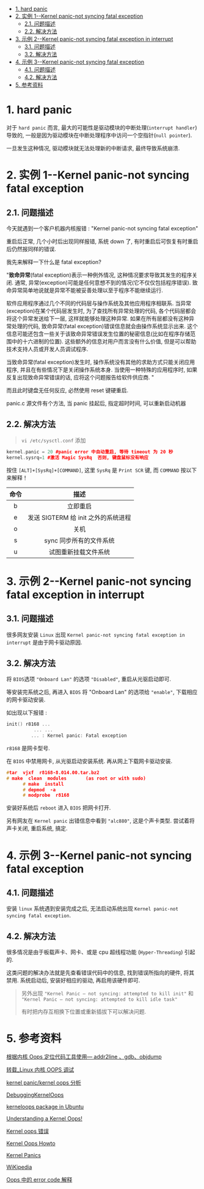 
<!-- @import "[TOC]" {cmd="toc" depthFrom=1 depthTo=6 orderedList=false} -->

<!-- code_chunk_output -->

- [1. hard panic](#1-hard-panic)
- [2. 实例 1--Kernel panic-not syncing fatal exception](#2-实例-1-kernel-panic-not-syncing-fatal-exception)
  - [2.1. 问题描述](#21-问题描述)
  - [2.2. 解决方法](#22-解决方法)
- [3. 示例 2--Kernel panic-not syncing fatal exception in interrupt](#3-示例-2-kernel-panic-not-syncing-fatal-exception-in-interrupt)
  - [3.1. 问题描述](#31-问题描述)
  - [3.2. 解决方法](#32-解决方法)
- [4. 示例 3--Kernel panic-not syncing fatal exception](#4-示例-3-kernel-panic-not-syncing-fatal-exception)
  - [4.1. 问题描述](#41-问题描述)
  - [4.2. 解决方法](#42-解决方法)
- [5. 参考资料](#5-参考资料)

<!-- /code_chunk_output -->

# 1. hard panic

对于 `hard panic` 而言, 最大的可能性是驱动模块的中断处理(`interrupt handler`)导致的, 一般是因为驱动模块在中断处理程序中访问一个空指针(`null pointer`).

一旦发生这种情况, 驱动模块就无法处理新的中断请求, 最终导致系统崩溃.

# 2. 实例 1--Kernel panic-not syncing fatal exception

## 2.1. 问题描述

今天就遇到一个客户机器内核报错 : "Kernel panic-not syncing fatal exception"

重启后正常, 几个小时后出现同样报错, 系统 down 了, 有时重启后可恢复有时重启后仍然报同样的错误.

我先来解释一下什么是 fatal exception?

"**致命异常**(fatal exception)表示一种例外情况, 这种情况要求导致其发生的程序关闭. 通常, 异常(exception)可能是任何意想不到的情况(它不仅仅包括程序错误). 致命异常简单地说就是异常不能被妥善处理以至于程序不能继续运行.

软件应用程序通过几个不同的代码层与操作系统及其他应用程序相联系. 当异常(exception)在某个代码层发生时, 为了查找所有异常处理的代码, 各个代码层都会将这个异常发送给下一层, 这样就能够处理这种异常. 如果在所有层都没有这种异常处理的代码, 致命异常(fatal exception)错误信息就会由操作系统显示出来. 这个信息可能还包含一些关于该致命异常错误发生位置的秘密信息(比如在程序存储范围中的十六进制的位置). 这些额外的信息对用户而言没有什么价值, 但是可以帮助技术支持人员或开发人员调试程序.

当致命异常(fatal exception)发生时, 操作系统没有其他的求助方式只能关闭应用程序, 并且在有些情况下是关闭操作系统本身. 当使用一种特殊的应用程序时, 如果反复出现致命异常错误的话, 应将这个问题报告给软件供应商.  "

而且此时键盘无任何反应, 必然使用 reset 键硬重启.

panic.c 源文件有个方法, 当 panic 挂起后, 指定超时时间, 可以重新启动机器

## 2.2. 解决方法

>`vi /etc/sysctl.conf`  添加

```cpp
kernel.panic = 20 #panic error 中自动重启, 等待 timeout 为 20 秒
kernel.sysrq=1 #激活 Magic SysRq  否则, 键盘鼠标没有响应
```

按住 `[ALT]+[SysRq]+[COMMAND]`, 这里 `SysRq` 是 `Print SCR` 键, 而 `COMMAND` 按以下来解释！

| 命令 | 描述 |
|:---:|:---:|
| b |立即重启
| e | 发送 SIGTERM 给 init 之外的系统进程 |
| o | 关机 |
| s | sync 同步所有的文件系统 |
| u | 试图重新挂载文件系统 |

# 3. 示例 2--Kernel panic-not syncing fatal exception in interrupt

## 3.1. 问题描述

很多网友安装 `Linux` 出现 `Kernel panic-not syncing fatal exception in interrupt` 是由于网卡驱动原因.

## 3.2. 解决方法

将 `BIOS`选项 `"Onboard Lan"` 的选项 `"Disabled"`, 重启从光驱启动即可.

等安装完系统之后, 再进入 `BIOS` 将 "Onboard Lan" 的选项给 `"enable"`, 下载相应的网卡驱动安装.

如出现以下报错 :

```CPP
init() r8168 ...
          ... ...
         ... : Kernel panic: Fatal exception
```

`r8168` 是网卡型号.

在 `BIOS` 中禁用网卡, 从光驱启动安装系统. 再从网上下载网卡驱动安装.

```cpp
#tar  vjxf  r8168-8.014.00.tar.bz2
# make  clean  modules       (as root or with sudo)
      # make  install
      # depmod  -a
      # modprobe  r8168
```

安装好系统后 `reboot` 进入 `BIOS` 把网卡打开.

另有网友在 `Kernel panic` 出错信息中看到 `"alc880"`, 这是个声卡类型. 尝试着将声卡关闭, 重启系统, 搞定.

# 4. 示例 3--Kernel panic-not syncing fatal exception

## 4.1. 问题描述

安装 `linux` 系统遇到安装完成之后,  无法启动系统出现 `Kernel panic-not syncing fatal exception`.

## 4.2. 解决方法

很多情况是由于板载声卡、网卡、或是 cpu 超线程功能 (`Hyper-Threading`) 引起的.

这类问题的解决办法就是先查看错误代码中的信息, 找到错误所指向的硬件, 将其禁用. 系统启动后, 安装好相应的驱动, 再启用该硬件即可.

>另外出现 `"Kernel Panic — not syncing: attempted to kill init"` 和 `"Kernel Panic — not syncing: attempted to kill idle task"`
>
>有时把内存互相换下位置或重新插拔下可以解决问题.

# 5. 参考资料

[根据内核 Oops 定位代码工具使用— addr2line 、gdb、objdump](http://blog.csdn.net/u012719256/article/details/53365155)

[转载_Linux 内核 OOPS 调试](http://blog.csdn.net/tommy_wxie/article/details/12521535)

[kernel panic/kernel oops 分析](http://blog.chinaunix.net/uid-20651662-id-1906954.html)

[DebuggingKernelOops](https://wiki.ubuntu.com/DebuggingKernelOops)

[kerneloops package in Ubuntu](https://launchpad.net/ubuntu/+source/kerneloops)

[Understanding a Kernel Oops!](http://opensourceforu.com/2011/01/understanding-a-kernel-oops/)

[Kernel oops 错误](http://blog.163.com/prodigal_s/blog/static/204537164201411611432884/)

[Kernel Oops Howto](http://madwifi-project.org/wiki/DevDocs/KernelOops)

[Kernel Panics](https://wiki.archlinux.org/index.php/Kernel_Panics)

[WiKipedia](https://en.wikipedia.org/wiki/Linux_kernel_oops)

[Oops 中的 error code 解释](http://blog.csdn.net/mozun1/article/details/53306714)